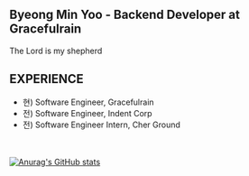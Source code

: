 ## Byeong Min Yoo - Backend Developer at Gracefulrain
The Lord is my shepherd

## EXPERIENCE
- 현) Software Engineer, Gracefulrain
- 전) Software Engineer, Indent Corp
- 전) Software Engineer Intern, Cher Ground

<br></br>
[![Anurag's GitHub stats](https://github-readme-stats.vercel.app/api?username=lordmyshepherd&show_icons=true&theme=radical)](https://github.com/anuraghazra/github-readme-stats)
